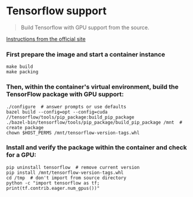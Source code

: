 # Tensorflow support
> Build Tensorflow with GPU support from the source.

[Instructions from the official site](https://www.tensorflow.org/install/source)

### First prepare the image and start a container instance
```
make build
make packing
```

### Then, within the container's virtual environment, build the TensorFlow package with GPU support:
```
./configure  # answer prompts or use defaults
bazel build --config=opt --config=cuda //tensorflow/tools/pip_package:build_pip_package
./bazel-bin/tensorflow/tools/pip_package/build_pip_package /mnt  # create package
chown $HOST_PERMS /mnt/tensorflow-version-tags.whl
```

### Install and verify the package within the container and check for a GPU:
```
pip uninstall tensorflow  # remove current version
pip install /mnt/tensorflow-version-tags.whl
cd /tmp  # don't import from source directory
python -c "import tensorflow as tf; print(tf.contrib.eager.num_gpus())"
```

